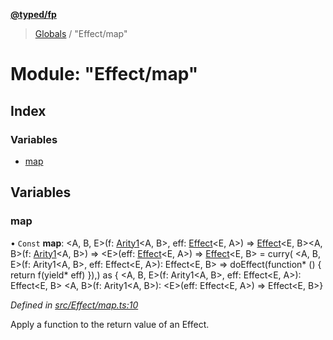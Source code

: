 **[@typed/fp](../README.md)**

> [Globals](../globals.md) / "Effect/map"

# Module: "Effect/map"

## Index

### Variables

* [map](_effect_map_.md#map)

## Variables

### map

• `Const` **map**: \<A, B, E>(f: [Arity1](_common_types_.md#arity1)\<A, B>, eff: [Effect](_effect_effect_.effect.md)\<E, A>) => [Effect](_effect_effect_.effect.md)\<E, B>\<A, B>(f: [Arity1](_common_types_.md#arity1)\<A, B>) => \<E>(eff: [Effect](_effect_effect_.effect.md)\<E, A>) => [Effect](_effect_effect_.effect.md)\<E, B> = curry( \<A, B, E>(f: Arity1\<A, B>, eff: Effect\<E, A>): Effect\<E, B> => doEffect(function* () { return f(yield* eff) }),) as { \<A, B, E>(f: Arity1\<A, B>, eff: Effect\<E, A>): Effect\<E, B> \<A, B>(f: Arity1\<A, B>): \<E>(eff: Effect\<E, A>) => Effect\<E, B>}

*Defined in [src/Effect/map.ts:10](https://github.com/TylorS/typed-fp/blob/6ccb290/src/Effect/map.ts#L10)*

Apply a function to the return value of an Effect.
